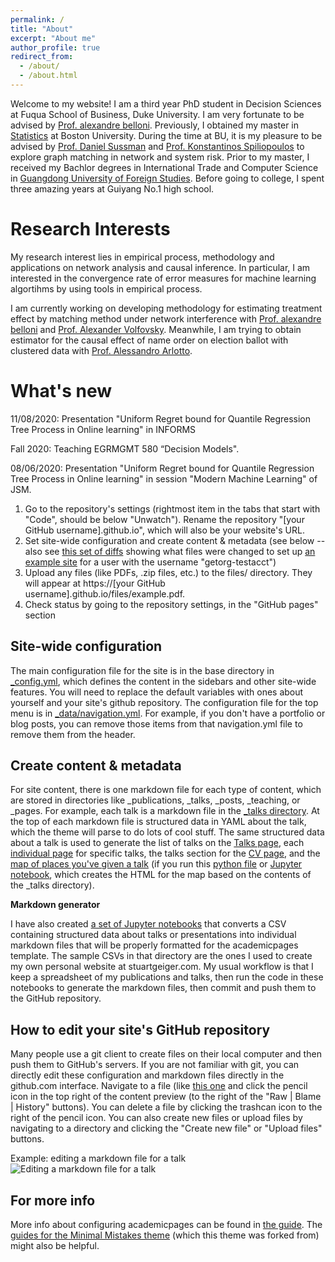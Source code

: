 ```yaml
---
permalink: /
title: "About"
excerpt: "About me"
author_profile: true
redirect_from: 
  - /about/
  - /about.html
---
```


Welcome to my website! I am a third year PhD student in Decision Sciences at Fuqua School of Business, Duke University. I am very fortunate to be advised by [Prof. alexandre belloni](https://faculty.fuqua.duke.edu/~abn5/belloni-index.html?_ga=2.245151173.1198594769.1596235423-1333425513.1594055969). Previously, I obtained my master in [Statistics](http://www.bu.edu/stat/) at Boston University. During the time at BU, it is my pleasure to be advised by [Prof. Daniel Sussman](http://math.bu.edu/people/sussman/) and [Prof. Konstantinos Spiliopoulos](http://math.bu.edu/people/kspiliop/) to explore graph matching in network and system risk. Prior to my master, I received my Bachlor degrees in International Trade and Computer Science in [Guangdong University of Foreign Studies](https://iie-en.gdufs.edu.cn). Before going to college, I spent three amazing years at Guiyang No.1 high school. 

Research Interests
======
My research interest lies in empirical process, methodology and applications on network analysis and causal inference. In particular, I am interested in the convergence rate of error measures for machine learning algortihms by using tools in empirical process. 

I am currently working on developing methodology for estimating treatment effect by matching method under network interference with [Prof. alexandre belloni](https://faculty.fuqua.duke.edu/~abn5/belloni-index.html?_ga=2.245151173.1198594769.1596235423-1333425513.1594055969) and [Prof. Alexander Volfovsky](https://volfovsky.github.io). Meanwhile, I am trying to obtain estimator for the causal effect of name order on election ballot with clustered data with [Prof. Alessandro Arlotto](http://people.duke.edu/~aa249/?_ga=2.206868819.1198594769.1596235423-1333425513.1594055969).

What's new 
======
11/08/2020: Presentation "Uniform Regret bound for Quantile Regression Tree Process in Online learning" in INFORMS

Fall 2020: Teaching EGRMGMT 580 “Decision Models". 

08/06/2020: Presentation "Uniform Regret bound for Quantile Regression Tree Process in Online learning" in session "Modern Machine Learning" of JSM. 


1. Go to the repository's settings (rightmost item in the tabs that start with "Code", should be below "Unwatch"). Rename the repository "[your GitHub username].github.io", which will also be your website's URL.
1. Set site-wide configuration and create content & metadata (see below -- also see [this set of diffs](http://archive.is/3TPas) showing what files were changed to set up [an example site](https://getorg-testacct.github.io) for a user with the username "getorg-testacct")
1. Upload any files (like PDFs, .zip files, etc.) to the files/ directory. They will appear at https://[your GitHub username].github.io/files/example.pdf.  
1. Check status by going to the repository settings, in the "GitHub pages" section

Site-wide configuration
------
The main configuration file for the site is in the base directory in [_config.yml](https://github.com/academicpages/academicpages.github.io/blob/master/_config.yml), which defines the content in the sidebars and other site-wide features. You will need to replace the default variables with ones about yourself and your site's github repository. The configuration file for the top menu is in [_data/navigation.yml](https://github.com/academicpages/academicpages.github.io/blob/master/_data/navigation.yml). For example, if you don't have a portfolio or blog posts, you can remove those items from that navigation.yml file to remove them from the header. 

Create content & metadata
------
For site content, there is one markdown file for each type of content, which are stored in directories like _publications, _talks, _posts, _teaching, or _pages. For example, each talk is a markdown file in the [_talks directory](https://github.com/academicpages/academicpages.github.io/tree/master/_talks). At the top of each markdown file is structured data in YAML about the talk, which the theme will parse to do lots of cool stuff. The same structured data about a talk is used to generate the list of talks on the [Talks page](https://academicpages.github.io/talks), each [individual page](https://academicpages.github.io/talks/2012-03-01-talk-1) for specific talks, the talks section for the [CV page](https://academicpages.github.io/cv), and the [map of places you've given a talk](https://academicpages.github.io/talkmap.html) (if you run this [python file](https://github.com/academicpages/academicpages.github.io/blob/master/talkmap.py) or [Jupyter notebook](https://github.com/academicpages/academicpages.github.io/blob/master/talkmap.ipynb), which creates the HTML for the map based on the contents of the _talks directory).

**Markdown generator**

I have also created [a set of Jupyter notebooks](https://github.com/academicpages/academicpages.github.io/tree/master/markdown_generator
) that converts a CSV containing structured data about talks or presentations into individual markdown files that will be properly formatted for the academicpages template. The sample CSVs in that directory are the ones I used to create my own personal website at stuartgeiger.com. My usual workflow is that I keep a spreadsheet of my publications and talks, then run the code in these notebooks to generate the markdown files, then commit and push them to the GitHub repository.

How to edit your site's GitHub repository
------
Many people use a git client to create files on their local computer and then push them to GitHub's servers. If you are not familiar with git, you can directly edit these configuration and markdown files directly in the github.com interface. Navigate to a file (like [this one](https://github.com/academicpages/academicpages.github.io/blob/master/_talks/2012-03-01-talk-1.md) and click the pencil icon in the top right of the content preview (to the right of the "Raw | Blame | History" buttons). You can delete a file by clicking the trashcan icon to the right of the pencil icon. You can also create new files or upload files by navigating to a directory and clicking the "Create new file" or "Upload files" buttons. 

Example: editing a markdown file for a talk
![Editing a markdown file for a talk](/images/editing-talk.png)

For more info
------
More info about configuring academicpages can be found in [the guide](https://academicpages.github.io/markdown/). The [guides for the Minimal Mistakes theme](https://mmistakes.github.io/minimal-mistakes/docs/configuration/) (which this theme was forked from) might also be helpful.
